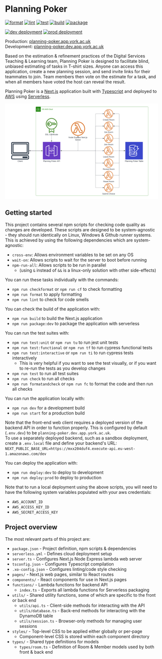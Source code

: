 # Planning Poker

[![format](https://github.com/university-of-york/esg-app-planning-poker/actions/workflows/format.yml/badge.svg?branch=dev)](https://github.com/university-of-york/esg-app-planning-poker/actions/workflows/format.yml)
[![lint](https://github.com/university-of-york/esg-app-planning-poker/actions/workflows/lint.yml/badge.svg?branch=dev)](https://github.com/university-of-york/esg-app-planning-poker/actions/workflows/lint.yml)
[![test](https://github.com/university-of-york/esg-app-planning-poker/actions/workflows/test.yml/badge.svg?branch=dev)](https://github.com/university-of-york/esg-app-planning-poker/actions/workflows/test.yml)
[![build](https://github.com/university-of-york/esg-app-planning-poker/actions/workflows/build.yml/badge.svg?branch=dev)](https://github.com/university-of-york/esg-app-planning-poker/actions/workflows/build.yml)
[![package](https://github.com/university-of-york/esg-app-planning-poker/actions/workflows/package.yml/badge.svg?branch=dev)](https://github.com/university-of-york/esg-app-planning-poker/actions/workflows/package.yml)

[![dev deployment](https://github.com/university-of-york/esg-app-planning-poker/actions/workflows/deploy-dev.yml/badge.svg?branch=dev)](https://github.com/university-of-york/esg-app-planning-poker/actions/workflows/deploy-dev.yml)
[![prod deployment](https://github.com/university-of-york/esg-app-planning-poker/actions/workflows/deploy-prod.yml/badge.svg?branch=main)](https://github.com/university-of-york/esg-app-planning-poker/actions/workflows/deploy-prod.yml)

Production: [planning-poker.app.york.ac.uk](https://planning-poker.app.york.ac.uk/)  
Development: [planning-poker.dev.app.york.ac.uk](https://planning-poker.dev.app.york.ac.uk/)

Based on the estimation & refinement practices of the Digital Services Teaching & Learning team, Planning Poker is designed to facilitate blind, unbiased estimating of tasks in T-shirt sizes.
Anyone can access this application, create a new planning session, and send invite links for their teammates to join.
Team members then vote on the estimate for a task, and when all members have voted the host can reveal the result.

Planning Poker is a [Next.js](https://nextjs.org/) application built with [Typescript](https://www.typescriptlang.org/) and deployed to [AWS](https://aws.amazon.com/) using [Serverless](https://www.serverless.com/).

![diagram](.github/images/diagram.png)

## Getting started

This project contains several npm scripts for checking code quality as changes are developed.
These scripts are designed to be system-agnostic - they should run identically on Linux, Windows & Github runner systems.
This is achieved by using the following dependencies which are system-agnostic:
 - `cross-env`: Allows environment variables to be set on any OS
 - `wait-on`: Allows scripts to wait for the server to boot before running
 - `npm-run-all`: Allows scripts to be run in parallel 
   - (using `&` instead of `&&` is a linux-only solution with other side-effects)

You can run these tasks individually with the commands:
 - `npm run checkformat` or `npm run cf` to check formatting
 - `npm run format` to apply formatting
 - `npm run lint` to check for code smells
 
You can check the build of the application with:
 - `npm run build` to build the Next.js application
 - `npm run package:dev` to package the application with serverless

You can run the test suites with:
 - `npm run test:unit` or `npm run tu` to run jest unit tests
 - `npm run test:functional` or `npm run tf` to run cypress functional tests
 - `npm run test:interactive` or `npm run ti` to run cypress tests interactively
   - This is very helpful if you want to see the test visually, or if you want to re-run the tests as you develop changes
 - `npm run test` to run all test suites
 - `npm run check` to run all checks
 - `npm run formatandcheck` or `npm run fc` to format the code and then run all checks

You can run the application locally with:
 - `npm run dev` for a development build
 - `npm run start` for a production build
 
Note that the front-end web client requires a deployed version of the backend API in order to function properly.
This is configured by default (`.env.dev`) to be `planning-poker.dev.app.york.ac.uk`.  
To use a separately deployed backend, such as a sandbox deployment, create a `.env.local` file and define your backend's URL:  
`NEXT_PUBLIC_BASE_URL=https://mxx204duf4.execute-api.eu-west-1.amazonaws.com/dev`

You can deploy the application with:
 - `npm run deploy:dev` to deploy to development
 - `npm run deploy:prod` to deploy to production
 
Note that to run a local deployment using the above scripts, you will need to have the following system variables populated with your aws credentials:
 - `AWS_ACCOUNT_ID`
 - `AWS_ACCESS_KEY_ID`
 - `AWS_SECRET_ACCESS_KEY`

## Project overview

The most relevant parts of this project are:
 - `package.json` - Project definition, npm scripts & dependencies
 - `serverless.yml` - Defines cloud deployment setup
 - `server.ts` - Configures Next.js Node Express lambda web server
 - `tsconfig.json` - Configures Typescript compilation
 - `.xo-config.json` - Configures linting/code style checking
 - `pages/` - Next.js web pages, similar to React routes
 - `components/` - React components for use in Next.js pages
 - `functions/` - Lambda functions for backend API
   - `index.ts` - Exports all lambda functions for Serverless packaging
 - `utils/` - Shared utility functions, some of which are specific to the front or back end
   - `utils/api.ts` - Client-side methods for interacting with the API
   - `utils/database.ts` - Back-end methods for interacting with the DynamoDB table
   - `utils/session.ts` - Browser-only methods for managing user sessions
 - `styles/` - Top-level CSS to be applied either globally or per-page
   - Component-level CSS is stored within each component directory
 - `types/` - Shared type definitions for models
   - `types/room.ts` - Definition of Room & Member models used by both front & back end 
